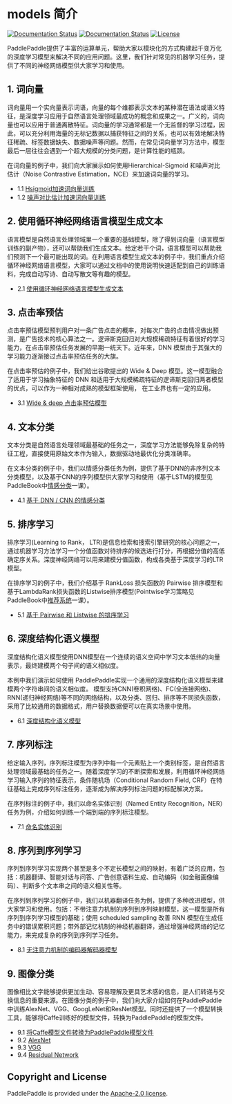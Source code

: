 # models 简介

[![Documentation Status](https://img.shields.io/badge/docs-latest-brightgreen.svg?style=flat)](https://github.com/PaddlePaddle/models)
[![Documentation Status](https://img.shields.io/badge/中文文档-最新-brightgreen.svg)](https://github.com/PaddlePaddle/models)
[![License](https://img.shields.io/badge/license-Apache%202-blue.svg)](LICENSE)

PaddlePaddle提供了丰富的运算单元，帮助大家以模块化的方式构建起千变万化的深度学习模型来解决不同的应用问题。这里，我们针对常见的机器学习任务，提供了不同的神经网络模型供大家学习和使用。


## 1. 词向量

词向量用一个实向量表示词语，向量的每个维都表示文本的某种潜在语法或语义特征，是深度学习应用于自然语言处理领域最成功的概念和成果之一。广义的，词向量也可以应用于普通离散特征。词向量的学习通常都是一个无监督的学习过程，因此，可以充分利用海量的无标记数据以捕获特征之间的关系，也可以有效地解决特征稀疏、标签数据缺失、数据噪声等问题。然而，在常见词向量学习方法中，模型最后一层往往会遇到一个超大规模的分类问题，是计算性能的瓶颈。

在词向量的例子中，我们向大家展示如何使用Hierarchical-Sigmoid 和噪声对比估计（Noise Contrastive Estimation，NCE）来加速词向量的学习。

- 1.1 [Hsigmoid加速词向量训练](https://github.com/PaddlePaddle/models/tree/develop/hsigmoid)
- 1.2 [噪声对比估计加速词向量训练](https://github.com/PaddlePaddle/models/tree/develop/nce_cost)


## 2. 使用循环神经网络语言模型生成文本

语言模型是自然语言处理领域里一个重要的基础模型，除了得到词向量（语言模型训练的副产物），还可以帮助我们生成文本。给定若干个词，语言模型可以帮助我们预测下一个最可能出现的词。在利用语言模型生成文本的例子中，我们重点介绍循环神经网络语言模型，大家可以通过文档中的使用说明快速适配到自己的训练语料，完成自动写诗、自动写散文等有趣的模型。

- 2.1 [使用循环神经网络语言模型生成文本](https://github.com/PaddlePaddle/models/tree/develop/generate_sequence_by_rnn_lm)

## 3. 点击率预估

点击率预估模型预判用户对一条广告点击的概率，对每次广告的点击情况做出预测，是广告技术的核心算法之一。逻谛斯克回归对大规模稀疏特征有着很好的学习能力，在点击率预估任务发展的早期一统天下。近年来，DNN 模型由于其强大的学习能力逐渐接过点击率预估任务的大旗。

在点击率预估的例子中，我们给出谷歌提出的 Wide & Deep 模型。这一模型融合了适用于学习抽象特征的 DNN 和适用于大规模稀疏特征的逻谛斯克回归两者模型的优点，可以作为一种相对成熟的模型框架使用， 在工业界也有一定的应用。

- 3.1 [Wide & deep 点击率预估模型](https://github.com/PaddlePaddle/models/tree/develop/ctr)

## 4. 文本分类

文本分类是自然语言处理领域最基础的任务之一，深度学习方法能够免除复杂的特征工程，直接使用原始文本作为输入，数据驱动地最优化分类准确率。

在文本分类的例子中，我们以情感分类任务为例，提供了基于DNN的非序列文本分类模型，以及基于CNN的序列模型供大家学习和使用（基于LSTM的模型见PaddleBook中[情感分类](https://github.com/PaddlePaddle/book/blob/develop/06.understand_sentiment/README.cn.md)一课）。

- 4.1 [基于 DNN / CNN 的情感分类](https://github.com/PaddlePaddle/models/tree/develop/text_classification)

## 5. 排序学习

排序学习(Learning to Rank， LTR)是信息检索和搜索引擎研究的核心问题之一，通过机器学习方法学习一个分值函数对待排序的候选进行打分，再根据分值的高低确定序关系。深度神经网络可以用来建模分值函数，构成各类基于深度学习的LTR模型。

在排序学习的例子中，我们介绍基于 RankLoss 损失函数的 Pairwise 排序模型和基于LambdaRank损失函数的Listwise排序模型(Pointwise学习策略见PaddleBook中[推荐系统](https://github.com/PaddlePaddle/book/blob/develop/05.recommender_system/README.cn.md)一课）。

- 5.1 [基于 Pairwise 和 Listwise 的排序学习](https://github.com/PaddlePaddle/models/tree/develop/ltr)

## 6. 深度结构化语义模型
 深度结构化语义模型使用DNN模型在一个连续的语义空间中学习文本低纬的向量表示，最终建模两个句子间的语义相似度。

本例中我们演示如何使用 PaddlePaddle实现一个通用的深度结构化语义模型来建模两个字符串间的语义相似度。
模型支持CNN(卷积网络)、FC(全连接网络)、RNN(递归神经网络)等不同的网络结构，以及分类、回归、排序等不同损失函数，采用了比较通用的数据格式，用户替换数据便可以在真实场景中使用。

- 6.1 [深度结构化语义模型](https://github.com/PaddlePaddle/models/tree/develop/dssm)

## 7. 序列标注

给定输入序列，序列标注模型为序列中每一个元素贴上一个类别标签，是自然语言处理领域最基础的任务之一。随着深度学习的不断探索和发展，利用循环神经网络学习输入序列的特征表示，条件随机场（Conditional Random Field, CRF）在特征基础上完成序列标注任务，逐渐成为解决序列标注问题的标配解决方案。

在序列标注的例子中，我们以命名实体识别（Named Entity Recognition，NER）任务为例，介绍如何训练一个端到端的序列标注模型。

- 7.1 [命名实体识别](https://github.com/PaddlePaddle/models/tree/develop/sequence_tagging_for_ner)

## 8. 序列到序列学习

序列到序列学习实现两个甚至是多个不定长模型之间的映射，有着广泛的应用，包括：机器翻译、智能对话与问答、广告创意语料生成、自动编码（如金融画像编码）、判断多个文本串之间的语义相关性等。

在序列到序列学习的例子中，我们以机器翻译任务为例，提供了多种改进模型，供大家学习和使用。包括：不带注意力机制的序列到序列映射模型，这一模型是所有序列到序列学习模型的基础；使用 scheduled sampling 改善 RNN 模型在生成任务中的错误累积问题；带外部记忆机制的神经机器翻译，通过增强神经网络的记忆能力，来完成复杂的序列到序列学习任务。

- 8.1 [无注意力机制的编码器解码器模型](https://github.com/PaddlePaddle/models/tree/develop/nmt_without_attention)

## 9. 图像分类
图像相比文字能够提供更加生动、容易理解及更具艺术感的信息，是人们转递与交换信息的重要来源。在图像分类的例子中，我们向大家介绍如何在PaddlePaddle中训练AlexNet、VGG、GoogLeNet和ResNet模型。同时还提供了一个模型转换工具，能够将Caffe训练好的模型文件，转换为PaddlePaddle的模型文件。

- 9.1 [将Caffe模型文件转换为PaddlePaddle模型文件](https://github.com/PaddlePaddle/models/tree/develop/image_classification/caffe2paddle)
- 9.2 [AlexNet](https://github.com/PaddlePaddle/models/tree/develop/image_classification)
- 9.3 [VGG](https://github.com/PaddlePaddle/models/tree/develop/image_classification)
- 9.4 [Residual Network](https://github.com/PaddlePaddle/models/tree/develop/image_classification)


## Copyright and License
PaddlePaddle is provided under the [Apache-2.0 license](LICENSE).
